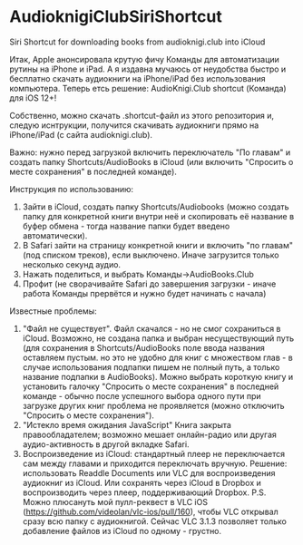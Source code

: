 # AudioknigiClubSiriShortcut
Siri Shortcut for downloading books from audioknigi.club into iCloud

Итак, Apple анонсировала крутую фичу Команды для автоматизации рутины на iPhone и iPad.
А я издавна мучаюсь от неудобства быстро и бесплатно скачать аудиокниги на iPhone/iPad без использования компьютера.
Теперь етсь решение: AudioKnigi.Club shortcut (Команда) для iOS 12+!

Собственно, можно скачать .shortcut-файл из этого репозитория и, следую иснтрукции, получится скачивать аудиокниги прямо на iPhone/iPad (с сайта audioknigi.club).

Важно: нужно перед загрузкой включить переключатель "По главам" и создать папку Shortcuts/AudioBooks в iCloud (или включить "Спросить о месте сохранения" в последней команде).


Инструкция по использованию:
1. Зайти в iCloud, создать папку Shortcuts/Audiobooks (можно создать папку для конкретной книги внутри неё и скопировать её название в буфер обмена - тогда название папки будет введено автоматически).
2. В Safari зайти на страницу конкретной книги и включить "по главам" (под списком треков), если выключено. Иначе загрузится только несколько секунд аудио.
3. Нажать поделиться, и выбрать Команды->AudioBooks.Club
4. Профит (не сворачивайте Safari до завершения загрузки - иначе работа Команды прервётся и нужно будет начинать с начала)

Известные проблемы: 
1. "Файл не существует". Файл скачался - но не смог сохраниться в iCloud. Возможно, не создана папка и выбран несуществующий путь (для сохранения в Shortcuts/AudioBooks поле ввода названия оставляем пустым. но это не удобно для книг с множеством глав - в случае использования подпапки пишем не полный путь, а только название подпапки в AudioBooks).
Можно выбрать короткую книгу и установить галочку "Спросить о месте сохранения" в последней команде - обычно после успешного выбора одного пути при загрузке других книг проблема не проявляется (можно отключить "Спросить о месте сохранения").
2. "Истекло время ожидания JavaScript"
Книга закрыта правообладателем; возможно мешает онлайн-радио или другая аудио-активность в другой вкладке Safari.
3. Воспроизведение из iCloud: стандартный плеер не переключается сам между главами и приходится переключать вручную. Решение: использовать Readdle Documents или VLC для воспроизведения аудиокниг из iCloud. Или сохранять через iCloud в Dropbox и воспроизводить через плеер, поддерживающий Dropbox.
P.S. Можно плюсануть мой пулл-реквест в VLC iOS (https://github.com/videolan/vlc-ios/pull/160), чтобы VLC открывал сразу всю папку с аудиокнигой. Сейчас VLC 3.1.3 позволяет только добавление файлов из iCloud по одному - грустно.
